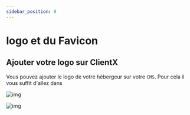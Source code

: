 ```yaml
---
sidebar_position: 8
---
```


# logo et du Favicon

## Ajouter votre logo sur ClientX

Vous pouvez ajouter le logo de votre hébergeur sur votre `CMS`.
Pour cela il vous suffit d'allez dans 

![img](https://cdn.discordapp.com/attachments/939840146507989003/968534237928128512/unknown.png)

![img](https://cdn.discordapp.com/attachments/939840146507989003/968534371260854302/unknown.png)